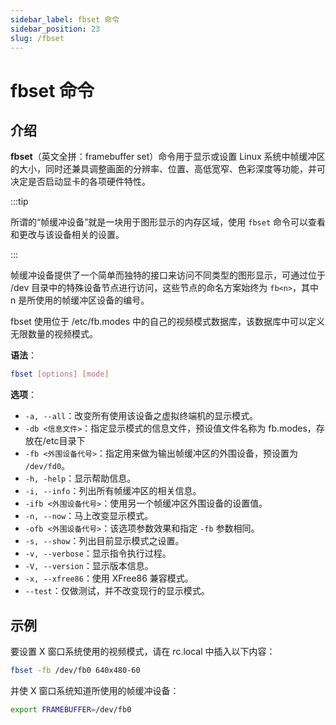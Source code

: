 ```yaml
---
sidebar_label: fbset 命令
sidebar_position: 23
slug: /fbset
---
```


# fbset 命令



## 介绍

**fbset**（英文全拼：framebuffer set）命令用于显示或设置 Linux 系统中帧缓冲区的大小，同时还兼具调整画面的分辨率、位置、高低宽窄、色彩深度等功能，并可决定是否启动显卡的各项硬件特性。

:::tip

所谓的“帧缓冲设备”就是一块用于图形显示的内存区域，使用 `fbset` 命令可以查看和更改与该设备相关的设置。

:::

帧缓冲设备提供了一个简单而独特的接口来访问不同类型的图形显示，可通过位于 /dev 目录中的特殊设备节点进行访问，这些节点的命名方案始终为 `fb<n>`，其中 n 是所使用的帧缓冲区设备的编号。

fbset 使用位于 /etc/fb.modes 中的自己的视频模式数据库，该数据库中可以定义无限数量的视频模式。

**语法**：

```bash
fbset [options] [mode]
```

**选项**：

- `-a, --all`：改变所有使用该设备之虚拟终端机的显示模式。 
- `-db <信息文件>`：指定显示模式的信息文件，预设值文件名称为 fb.modes，存放在/etc目录下  
- `-fb <外围设备代号>`：指定用来做为输出帧缓冲区的外围设备，预设置为 `/dev/fd0`。 
- `-h, -help`：显示帮助信息。 
- `-i, --info`：列出所有帧缓冲区的相关信息。 
- `-ifb <外围设备代号>`：使用另一个帧缓冲区外围设备的设置值。 
- `-n, --now`：马上改变显示模式。 
- `-ofb <外围设备代号>`：该选项参数效果和指定 `-fb` 参数相同。 
- `-s, --show`：列出目前显示模式之设置。 
- `-v, --verbose`：显示指令执行过程。 
- `-V, --version`：显示版本信息。 
- `-x, --xfree86`：使用 XFree86 兼容模式。 
- `--test`：仅做测试，并不改变现行的显示模式。



## 示例

要设置 X 窗口系统使用的视频模式，请在 rc.local 中插入以下内容：

```bash
fbset -fb /dev/fb0 640x480-60
```

并使 X 窗口系统知道所使用的帧缓冲设备：

```bash
export FRAMEBUFFER=/dev/fb0
```

